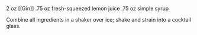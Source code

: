 2 oz [[Gin]]
.75 oz fresh-squeezed lemon juice 
.75 oz simple syrup

Combine all ingredients in a shaker over ice; shake and strain into a cocktail glass.